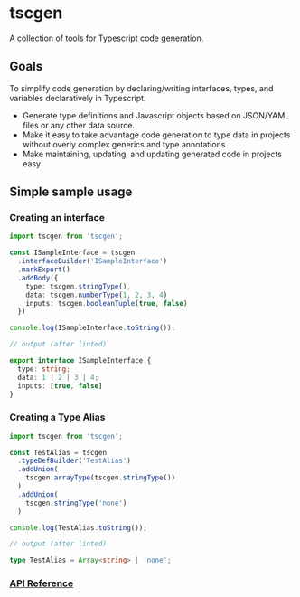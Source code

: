 # tscgen

A collection of tools for Typescript code generation.

## Goals

To simplify code generation by declaring/writing interfaces, types, and variables declaratively in Typescript.

- Generate type definitions and Javascript objects based on JSON/YAML files or any other data source.
- Make it easy to take advantage code generation to type data in projects without overly complex generics and type annotations
- Make maintaining, updating, and updating generated code in projects easy

## Simple sample usage

### Creating an interface

```ts
import tscgen from 'tscgen';

const ISampleInterface = tscgen
  .interfaceBuilder('ISampleInterface')
  .markExport()
  .addBody({
    type: tscgen.stringType(),
    data: tscgen.numberType(1, 2, 3, 4)
    inputs: tscgen.booleanTuple(true, false)
  })

console.log(ISampleInterface.toString());

// output (after linted)

export interface ISampleInterface {
  type: string;
  data: 1 | 2 | 3 | 4;
  inputs: [true, false]
}
```

### Creating a Type Alias

```ts
import tscgen from 'tscgen';

const TestAlias = tscgen
  .typeDefBuilder('TestAlias')
  .addUnion(
    tscgen.arrayType(tscgen.stringType())
  )
  .addUnion(
    tscgen.stringType('none')
  )

console.log(TestAlias.toString());

// output (after linted)

type TestAlias = Array<string> | 'none';
```

### [API Reference](docs/markdown/index.md)
